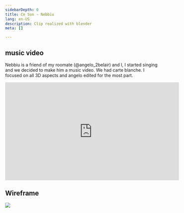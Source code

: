 ```yaml
---
sidebarDepth: 0
title: Ce Son - Nebbiu
lang: en-US
description: Clip realized with blender
meta: []

---
```

## music video

Nebbiu is a friend of my roomate (@angelo_2belair) and I, I started singing and we decided to make him a music video. We had carte blanche. I focused on all 3D aspects and angelo edited for the most part.

<iframe width="560" height="315" src="https://www.youtube.com/embed/qk3ViCHSxuw" frameborder="0" allow="accelerometer; autoplay; encrypted-media; gyroscope; picture-in-picture" allowfullscreen></iframe>

## Wireframe

![](/img/cg_ceson_wireframe.JPG)